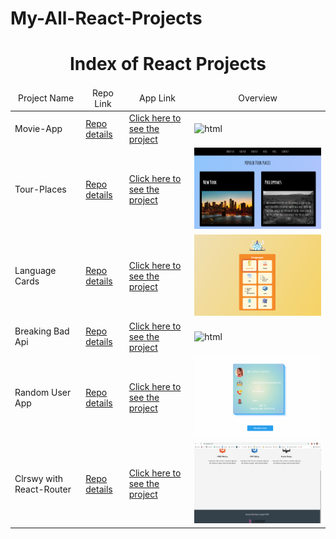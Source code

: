 # My-All-React-Projects
<p align="center"> 

<h1 align="center">Index of React Projects</h1>

</p>

<table>
    <thead>
        <tr>
            <td align="center">Project Name</td>
            <td align="center">Repo Link</td>
            <td align="center">App Link</td>
            <td align="center">Overview</td>
        </tr>
    </thead>
    <tbody> 
        <tr>
            <td>Movie-App</td>
            <td><a href="https://github.com/E-Ozdemir/Movie-App.git" target="_blank">Repo details</a></td>
            <td><a href="https://react-movapp.herokuapp.com/" target="_blank">Click here to see the project</a></td>
            <td><img style="width:500px;" src="https://github.com/E-Ozdemir/Movie-App/blob/master/movie_app/movie-app.gif" alt="html" height=130></td> 
        </tr>
        <tr>
            <td>Tour-Places</td>
            <td><a href="https://github.com/E-Ozdemir/Tour-Cards/tree/master/tourcards" target="_blank">Repo details</a></td>
            <td><a href="https://e-ozdemir.github.io/Tour-Cards/" target="_blank">Click here to see the project</a></td>
            <td><img style="width:500px;" src="https://github.com/E-Ozdemir/Tour-Cards/blob/master/tourcards/overview.png" alt="html" height=130></td> 
        </tr>
        <tr>
            <td>Language Cards</td>
            <td><a href="https://github.com/E-Ozdemir/Language-Cards.git" target="_blank">Repo details</a></td>
            <td><a href="https://e-ozdemir.github.io/Language-Cards/" target="_blank">Click here to see the project</a></td>
            <td><img style="width:500px;" src="https://github.com/E-Ozdemir/Language-Cards/blob/master/Overview.png" alt="html" height=130></td> 
        </tr>
         <tr>
            <td>Breaking Bad Api</td>
            <td><a href="https://github.com/E-Ozdemir/Braking-Bad-Api.git" target="_blank">Repo details</a></td>
            <td><a href="https://e-ozdemir.github.io/Braking-Bad-Api/" target="_blank">Click here to see the project</a></td>
            <td><img style="width:500px;" src="https://github.com/E-Ozdemir/Braking-Bad-Api/blob/master/Breaking%20Bad%20Api.gif" alt="html" height=130></td> 
        </tr>
         <tr>
            <td>Random User App</td>
            <td><a href="https://github.com/E-Ozdemir/Random-User-App" target="_blank">Repo details</a></td>
            <td><a href="https://e-ozdemir.github.io/Random-User-App/" target="_blank">Click here to see the project</a></td>
            <td><img style="width:500px;" src="https://github.com/E-Ozdemir/Random-User-App/blob/master/Random%20User.gif" alt="html" height=130></td> 
        </tr>
        <tr>
            <td>Clrswy with React-Router</td>
            <td><a href="https://github.com/E-Ozdemir/Clarusway-web-page-with-router.git" target="_blank">Repo details</a></td>
            <td><a href="https://web-site-with-router.herokuapp.com/" target="_blank">Click here to see the project</a></td>
            <td><img style="width:500px;" src="https://github.com/E-Ozdemir/Clarusway-web-page-with-router/blob/master/clarusway-web-page-with-router.gif" alt="html" height=130></td> 
        </tr>
      
</tbody>
</table>
